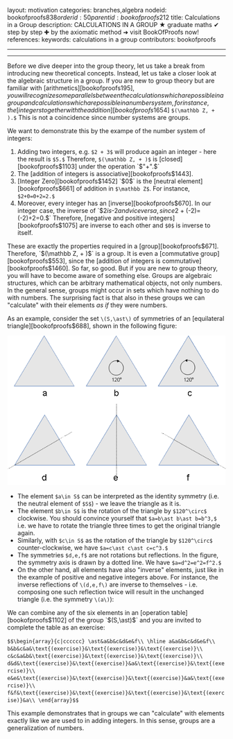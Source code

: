 layout: motivation
categories: branches,algebra
nodeid: bookofproofs$838
orderid: 50
parentid: bookofproofs$212
title: Calculations in a Group
description: CALCULATIONS IN A GROUP ★ graduate maths ✔ step by step ✚ by the axiomatic method ➜ visit BookOfProofs now!
references: 
keywords: calculations in a group
contributors: bookofproofs

---


---

Before we dive deeper into the group theory, let us take a break from introducing new theoretical concepts. Instead, let us take a closer look at the algebraic structure in a group. If you are new to group theory but are familiar with [arithmetics][bookofproofs$195], you will recognize some parallels between the calculations which are possible in a group and calculations which are possible in a number system, for instance, the [integers together with the addition][bookofproofs$1654]  `$(\mathbb Z, + ).$` This is not a coincidence since number systems are groups. 

We want to demonstrate this by the exampe of the number system of integers:

1. Adding two integers, e.g. `$2 + 3$` will produce again an integer - here the result is `$5.$` Therefore, `$(\mathbb Z, + )$` is [closed][bookofproofs$1103] under the operation `$"+".$`
1. The [addition of integers is associative][bookofproofs$1443].
1. [Integer Zero][bookofproofs$1452] `$0$` is the [neutral element][bookofproofs$661] of addition in `$\mathbb Z$`. For instance, `$2+0=0+2=2.$`
1. Moreover, every integer has an [inverse][bookofproofs$670]. In our integer case, the inverse of `$2$` is `$-2$` and vice versa, since `$2 + (-2)=(-2)+2=0.$` Therefore, [negative and positive integers][bookofproofs$1075]  are inverse to each other and `$0$` is inverse to itself.

These are exactly the properties required in a [group][bookofproofs$671]. Therefore, `$(\mathbb Z, + )$` is a group. It is even a [commutative group][bookofproofs$553], since the [addition of integers is commutative][bookofproofs$1460].
So far, so good. But if you are new to group theory, you will have to become aware of something else. Groups are algebraic structures, which can be arbitrary mathematical objects, not only numbers. In the general sense, groups might occur in sets which have nothing to do with numbers. The surprising fact is that also in these groups we can "calculate" with their elements _as if_ they were numbers.

As an example, consider the set `\(S,\ast\)` of symmetries of an [equilateral triangle][bookofproofs$688], shown in the following figure:


![symmetrygroupequilateraltriangle1](https://github.com/bookofproofs/bookofproofs.github.io/blob/main/_sources/_assets/images/examples/symmetrygroupequilateraltriangle1.png?raw=true)


* The element `$a\in S$` can be interpreted as the identity symmetry (i.e. the neutral element of `$S$`) - we leave the triangle as it is.
* The element `$b\in S$` is the rotation of the triangle by `$120^\circ$` clockwise. You should convince yourself that `$a=b\ast b\ast b=b^3,$` i.e. we have to rotate the triangle three times to get the original triangle again.
* Similarly, with `$c\in S$` as the rotation of the triangle by `$120^\circ$` counter-clockwise, we have `$a=c\ast c\ast c=c^3.$`
* The symmetries `$d,e,f$` are not rotations but reflections. In the figure, the symmetry axis is drawn by a dotted line. We have `$a=d^2=e^2=f^2.$`
* On the other hand, all elements have also "inverse" elements, just like in the example of positive and negative integers above. For instance, the inverse reflections of `\(d,e,f\)` are inverse to themselves - i.e. composing one such reflection twice will result in the unchanged triangle (i.e. the symmetry `\(a\)`):

We can combine any of the six elements in an [operation table][bookofproofs$1102] of the group `$(S,\ast)$` and you are invited to complete the table as an exercise:

`$$\begin{array}{c|cccccc}
\ast&a&b&c&d&e&f\\
\hline
a&a&b&c&d&e&f\\
b&b&c&a&\text{(exercise)}&\text{(exercise)}&\text{(exercise)}\\
c&c&a&b&\text{(exercise)}&\text{(exercise)}&\text{(exercise)}\\
d&d&\text{(exercise)}&\text{(exercise)}&a&\text{(exercise)}&\text{(exercise)}\\
e&e&\text{(exercise)}&\text{(exercise)}&\text{(exercise)}&a&\text{(exercise)}\\
f&f&\text{(exercise)}&\text{(exercise)}&\text{(exercise)}&\text{(exercise)}&a\\
\end{array}$$`

This example demonstrates that in groups we can "calculate" with elements exactly like we are used to in adding integers. In this sense, groups are a generalization of numbers.
